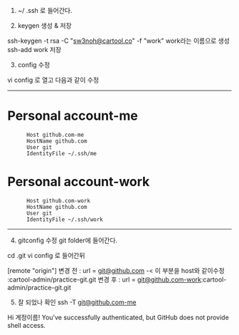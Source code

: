 
1. ~/ .ssh 로 들어간다.

2. keygen 생성 & 저장

  ssh-keygen -t rsa -C "sw3noh@cartool.co" -f "work" work라는 이름으로 생성
  ssh-add work 저장

3. config 수정 

  vi config 로 열고 다음과 같이 수정 
  - - -
  # Personal account-me

          Host github.com-me
          HostName github.com
          User git
          IdentityFile ~/.ssh/me

  # Personal account-work

          Host github.com-work
          HostName github.com
          User git
          IdentityFile ~/.ssh/work
  - - -

4. gitconfig 수정 
 git folder에 들어간다. 

 cd .git
 vi config 로 들어간뒤 
 
 [remote "origin"]
    변경 전 : url = git@github.com -< 이 부분을 host와 같이수정 :cartool-admin/practice-git.git
    변경 후 : url = git@github.com-work:cartool-admin/practice-git.git

5. 잘 되었나 확인
  ssh -T git@github.com-me

Hi 계정이름! You've successfully authenticated, but GitHub does not provide shell access. 